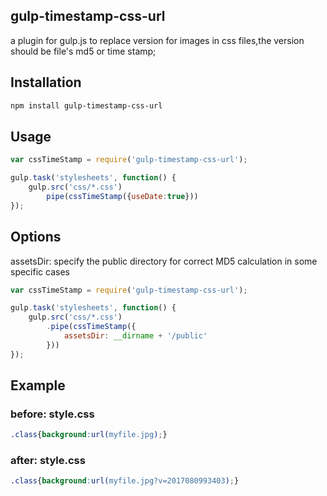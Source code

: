 ## gulp-timestamp-css-url

a plugin for gulp.js to replace version for images in css files,the version should be file's md5 or time stamp;

## Installation

```bash
npm install gulp-timestamp-css-url
```

## Usage

```js
var cssTimeStamp = require('gulp-timestamp-css-url');

gulp.task('stylesheets', function() {
    gulp.src('css/*.css')
        pipe(cssTimeStamp({useDate:true}))
});
```

## Options

assetsDir: specify the public directory for correct MD5 calculation in some specific cases

```js
var cssTimeStamp = require('gulp-timestamp-css-url');

gulp.task('stylesheets', function() {
    gulp.src('css/*.css')
        .pipe(cssTimeStamp({
            assetsDir: __dirname + '/public'
        }))
});
```

## Example

### before: style.css

```css
.class{background:url(myfile.jpg);}    
```

### after: style.css

```css
.class{background:url(myfile.jpg?v=2017080993403);}

```


